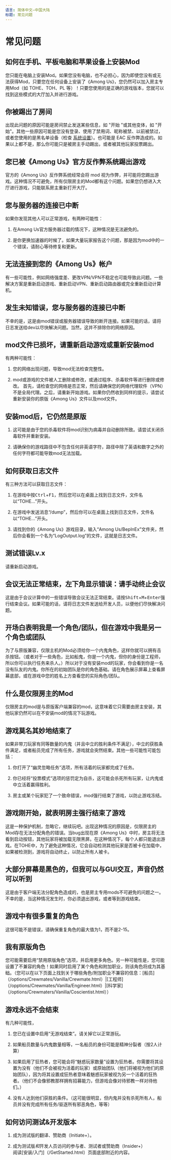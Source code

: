 ```yaml
---
语言: 简体中文—中国大陆
标题: 常见问题
---
```


# 常见问题

## 如何在手机、平板电脑和苹果设备上安装Mod

您只能在电脑上安装Mod。如果您没有电脑，也不必担心，因为即使您没有或无法获得Mod，只要您在任何设备上安装了《Among Us》，您仍然可以加入房主专用Mod（如 TOHE、TOH、PL 等）！只要您使用的是正确的游戏版本，您就可以找到这些模式的大厅加入并进行游戏。

## 你被踢出了房间

出现此问题的原因可能是房间禁止发送某些信息，如 "开始 "或其他变体，如 "开始"。其他一些原因可能是您没有登录、使用了禁用词、昵称被禁、以前被禁过，或者您使用的是黑名单设备（检查 [系统设置](/options/Settings/System.html)）。也可能是 EAC 反作弊造成的。如果以上都不是，那么你可能只是被房主手动踢出，或者被其他玩家投票踢出。

## 您已被《Among Us》官方反作弊系统踢出游戏

官方的《Among Us》反作弊系统经常会将 mod 视为作弊，并可能将您踢出游戏。这种情况不可避免，所有仅限房主的Mod都有这个问题。如果您仍想进入大厅进行游戏，只能联系房主重新打开大厅。

## 您与服务器的连接已中断

如果你发现其他人可以正常游戏，有两种可能性：

1. 在Among Us官方服务器过载的情况下，这种情况是无法避免的。

2. 是你更换加速器的时候了。如果大量玩家报告这个问题，那是因为mod中的一个错误，请耐心等待修复和更新。

## 无法连接到您的《Among Us》帐户

有一些可能性，例如网络强度差、更改VPN/VPN不稳定也可能导致此问题。一些解决方案是重新启动游戏、重新启动VPN、重新启动路由器或完全重新启动计算机。
## 发生未知错误，您与服务器的连接已中断

不幸的是，这是由mod错误或服务器错误导致的断开连接。如果可能的话，请将日志发送给dev以尽快解决问题。当然，这并不排除你的网络原因。

## mod文件已损坏，请重新启动游戏或重新安装mod

有两种可能性：

1. 您的网络出现问题，导致mod无法检查完整性。

2. mod或游戏的文件被人工删除或修改，或通过程序、杀毒软件等进行删除或修改。
首先，请检查您的网络是否正常，然后请确保您的网络代理软件（VPN）不是全局代理。之后，请重新开始游戏。如果你仍然收到同样的提示，请尝试重新安装你的原版《Among Us》文件以及mod文件。

## 安装mod后，它仍然是原版

1. 这可能是由于您的杀毒软件将mod识别为病毒并自动删除所致。请尝试关闭杀毒软件并重新安装。

2. 请确保你的游戏路径中不包含任何非英语字符，路径中除了英语和数字之外的任何字符都可能导致mod无法加载。

## 如何获取日志文件

有三种方法可以获取日志文件：

1. 在游戏中按<kbd>Ctrl</kbd>+<kbd>F1</kbd>，然后您可以在桌面上找到日志文件，文件名以“TOHE…”开头。

2. 在游戏中发送消息“/dump”，然后你可以在桌面上找到日志文件，文件名以“TOHE…”开头。

3. 请找到你的《Among Us》游戏目录，输入“Among Us/BepInEx”文件夹，然后你会看到一个名为“LogOutput.log”的文件，这就是日志文件。

## 测试错误Lv.x

请重新启动游戏。

## 会议无法正常结束，左下角显示错误：请手动终止会议

这是由于会议计算中的一些错误导致会议无法正常结束。请按<kbd>Shift</kbd>+<kbd>M</kbd>+<kbd>Enter</kbd>强行结束会议。如果可能的话，请将日志文件发送给开发人员，以便他们尽快解决问题。

## 开场白表明我是一个角色/团队，但在游戏中我是另一个角色或团队

为了与原版兼容，仅限主机的Mod必须给你一个内鬼角色，这样你就可以拥有击杀按钮。（或者对于一些角色，比如船鬼，你是一个内鬼，但你的身份是工程师，所以你可以执行任务来杀人。）所以对于没有安装mod的玩家，你会看到你是一名没有队友的内鬼。你所在的初始团队是你的角色基础。请在角色展示屏幕上查看屏幕底部，或在游戏中您的姓名上方查看您的实际角色/团队。

## 什么是仅限房主的Mod

仅限房主的mod是与原版客户端兼容的mod，这意味着它只需要由房主安装，其他玩家仍然可以在不安装mod的情况下玩游戏。

## 游戏莫名其妙地结束了

如果非带刀玩家有同等数量的内鬼（并且中立的胜利条件不满足），中立的获胜条件满足，或者船员完成了所有任务，游戏就会突然结束。其他一些可能性可能包括：

1. 你打开了“幽灵忽略任务”选项，所有活着的玩家都完成了任务。

2. 你已经将“投票模式”选项的惩罚定为自杀，这可能会杀死所有玩家，让内鬼或中立活着赢得胜利。

3. 房主或某个玩家犯了一个致命错误，mod强行结束了游戏，以防止游戏冻结。

## 游戏刚开始，就表明房主强行结束了游戏

这是一种保护机制，忽略它，继续玩吧。出现这种情况的原因是，仅限房主的Mod存在无法分配角色的错误。当bug出现在原《Among Us》中时，房主将无法看到启动按钮，其他玩家将被加载无限黑屏。在这种情况下，每个人都只能退出游戏。在TOHE中，为了避免这种情况，它会自动检测其他玩家是否被卡在加载中，如果被检测到，游戏将自动终止，以防止所有人被卡。

## 大部分屏幕是黑色的，但我可以与GUI交互，声音仍然可以听到

这是由于客户端无法分配角色造成的，也是房主专用mods不可避免的问题之一。不幸的是，当这种情况发生时，你必须退出游戏，或者等到游戏结束。

## 游戏中有很多重复的角色

这很可能不是错误，请确保重复角色的最大值为1，而不是2-15。

## 我有原版角色

您可能需要启用“禁用原版角色”选项，并启用更多角色。另一种可能性是，您可能设置了不兼容的角色！如果同时启用了某个角色和附加职业，则该角色将成为其基础。（您可以在以下页面上找到关于哪些角色/附加职业不兼容的信息：[船员]（/options/Crewmates/Vanilla/Crewmate.html）|[工程师]（/opptions/Crewmates/Vanilla/Engineer.html）|[科学家]（/options/Crewmaters/Vanilla/Coscientist.html））

## 游戏永远不会结束

有几种可能性，

1. 您已在设置中启用“无游戏结束”。请关掉它以正常游玩。

2. 如果船员数量与内鬼数量相等，一名船员的身份可能是精神分裂者（按2人计算）

3. 如果启用了狂热者，您可能会将“魅惑玩家数量”设置为狂热者。你需要将其设置为没有（他们不会被视为活着的玩家）或原始团队（他们将被视为他们的原始团队），因为将其设置成狂热者意味着魅惑玩家被视为另一个活着的狂热者。（他们不会像邪教那样拥有招募能力，但游戏会像对待邪教一样对待他们。）

4. 没有人达到他们获胜的条件。（这可能很明显，但内鬼并没有杀死所有人，船员并没有完成所有任务/驱逐所有邪恶角色，等等）

## 如何访问测试&开发版本

1. 成为测试版的翻译、赞助商（Initiate+）。

2. 成为测试版<i>和</i>开发人员访问的参与者、测试者或赞助商（Insider+）<br>
阅读[安装/入门]（/GetStarted.html）页面底部附近的内容。